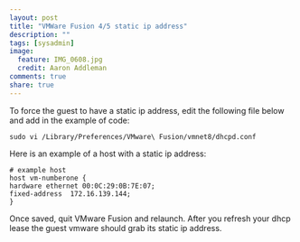 ```yaml
---
layout: post
title: "VMWare Fusion 4/5 static ip address"
description: ""
tags: [sysadmin]
image:
  feature: IMG_0608.jpg
  credit: Aaron Addleman
comments: true
share: true
---
```



To force the guest to have a static ip address, edit the following file below and add in the example of code:

    sudo vi /Library/Preferences/VMware\ Fusion/vmnet8/dhcpd.conf

Here is an example of a host with a static ip address:

    # example host
    host vm-numberone {
    hardware ethernet 00:0C:29:0B:7E:07;
    fixed-address  172.16.139.144;
    }

Once saved, quit VMware Fusion and relaunch. After you refresh your dhcp lease the guest vmware should grab its static ip address.
